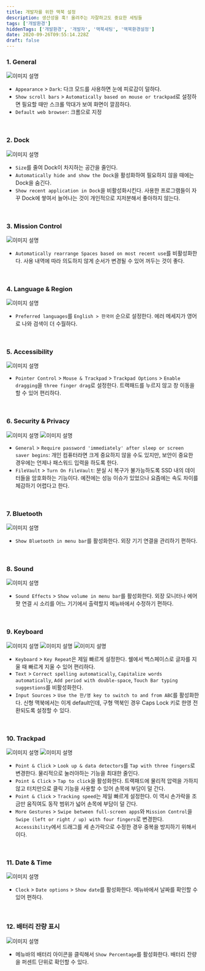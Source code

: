 ```yaml
---
title: 개발자를 위한 맥북 설정
description: 생산성을 훅! 올려주는 자잘하고도 중요한 세팅들
tags: ['개발환경']
hiddenTags: ['개발환경', '개발자', '맥북세팅', '맥북환경설정']
date: 2020-09-26T09:55:14.228Z
draft: false
---
```


### 1. General
![이미지 설명](./img/dev-setup-mac/01-general.png)
- `Appearance` > `Dark`: 다크 모드를 사용하면 눈에 피로감이 덜하다.
- `Show scroll bars` > `Automatically based on mouse or trackpad`로 설정하면 필요할 때만 스크롤 막대가 보여 화면이 깔끔하다.
- `Default web browser`: 크롬으로 지정

<br>

### 2. Dock
![이미지 설명](./img/dev-setup-mac/02-dock.png)
- `Size`를 줄여 Dock이 차지하는 공간을 줄인다.
- `Automatically hide and show the Dock`을 활성화하여 필요하지 않을 때에는 Dock을 숨긴다.
- `Show recent application in Dock`을 비활성화시킨다. 사용한 프로그램들이 자꾸 Dock에 쌓여서 늘어나는 것이 개인적으로 지저분해서 좋아하지 않는다.

<br>

### 3. Mission Control
![이미지 설명](./img/dev-setup-mac/03-mission-control.png)
- `Automatically rearrange Spaces based on most recent use`를 비활성화한다. 사용 내역에 따라 의도하지 않게 순서가 변경될 수 있어 꺼두는 것이 좋다.

<br>

### 4. Language & Region
![이미지 설명](./img/dev-setup-mac/04-language-region.png)
- `Preferred languages`를 `English > 한국어` 순으로 설정한다. 에러 메세지가 영어로 나와 검색이 더 수월하다.

<br>

### 5. Accessibility
![이미지 설명](./img/dev-setup-mac/05-accessibility.png)
- `Pointer Control` > `Mouse & Trackpad` > `Trackpad Options` > `Enable dragging`을 `three finger drag`로 설정한다. 트랙패드를 누르지 않고 창 이동을 할 수 있어 편리하다.

<br>

### 6. Security & Privacy
![이미지 설명](./img/dev-setup-mac/06-security-1.png)
![이미지 설명](./img/dev-setup-mac/06-security-2.png)
- `General` > `Require password 'immediately' after sleep or screen saver begins`: 개인 컴퓨터라면 크게 중요하지 않을 수도 있지만, 보안이 중요한 경우에는 언제나 패스워드 입력을 하도록 한다.
- `FileVault` > `Turn On FileVault`: 분실 시 복구가 불가능하도록 SSD 내의 데이터들을 암호화하는 기능이다. 예전에는 성능 이슈가 있었으나 요즘에는 속도 차이를 체감하기 어렵다고 한다.

<br>

### 7. Bluetooth
![이미지 설명](./img/dev-setup-mac/07-bluetooth.png)
- `Show Bluetooth in menu bar`를 활성화한다. 외장 기기 연결을 관리하기 편하다.

<br>

### 8. Sound
![이미지 설명](./img/dev-setup-mac/08-sound.png)
- `Sound Effects` > `Show volume in menu bar`를 활성화한다. 외장 모니터나 에어팟 연결 시 소리를 어느 기기에서 출력할지 메뉴바에서 수정하기 편하다.

<br>

### 9. Keyboard
![이미지 설명](./img/dev-setup-mac/09-keyboard-1.png)
![이미지 설명](./img/dev-setup-mac/09-keyboard-2.png)
![이미지 설명](./img/dev-setup-mac/09-keyboard-3.png)
- `Keyboard` > `Key Repeat`은 제일 빠르게 설정한다. 쉘에서 백스페이스로 글자를 지울 때 빠르게 지울 수 있어 편리하다.
- `Text` > `Correct spelling automatically`, `Capitalize words automatically`,  `Add period with double-space`, `Touch Bar typing suggestions`를 비활성화한다.
- `Input Sources` > `Use the 한/영 key to switch to and from ABC`를 활성화한다. 신형 맥북에서는 이게 default인데, 구형 맥북인 경우 Caps Lock 키로 한영 전환되도록 설정할 수 있다.

<br>

### 10. Trackpad
![이미지 설명](./img/dev-setup-mac/10-trackpad-1.png)
![이미지 설명](./img/dev-setup-mac/10-trackpad-2.png)
- `Point & Click` > `Look up & data detectors`를 `Tap with three fingers`로 변경한다. 물리적으로 눌러야하는 기능을 최대한 줄인다. 
- `Point & Click` > `Tap to click`을 활성화한다. 트랙패드에 물리적 압력을 가하지 않고 터치만으로 클릭 기능을 사용할 수 있어 손목에 부담이 덜 간다.
- `Point & Click` > `Tracking speed`는 제일 빠르게 설정한다. 이 역시 손가락을 조금만 움직여도 동작 범위가 넓어 손목에 부담이 덜 간다.
- `More Gestures` > `Swipe between full-screen apps`와 `Mission Control`을 `Swipe (left or right / up) with four fingers`로 변경한다. `Accessibility`에서 드래그를 세 손가락으로 수정한 경우 중복을 방지하기 위해서이다.

<br>

### 11. Date & Time
![이미지 설명](./img/dev-setup-mac/11-date-time.png)
- `Clock` > `Date options` > `Show date`를 활성화한다. 메뉴바에서 날짜를 확인할 수 있어 편하다.

<br>

### 12. 배터리 잔량 표시
![이미지 설명](./img/dev-setup-mac/12-battery.png)
- 메뉴바의 배터리 아이콘을 클릭해서 `Show Percentage`를 활성화한다. 배터리 잔량을 퍼센트 단위로 확인할 수 있다.
